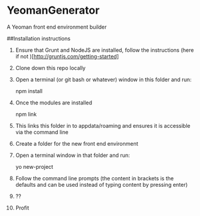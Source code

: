 # YeomanGenerator
A Yeoman front end environment builder

##Installation instructions

1) Ensure that Grunt and NodeJS are installed, follow the instructions (here if not )[http://gruntjs.com/getting-started]

2) Clone down this repo locally

3) Open a terminal (or git bash or whatever) window in this folder and run:

    npm install

4) Once the modules are installed

    npm link

5) This links this folder in to appdata/roaming and ensures it is accessible via the command line

6) Create a folder for the new front end environment

7) Open a terminal window in that folder and run:

    yo new-project

8) Follow the command line prompts (the content in brackets is the defaults and can be used instead of typing content by pressing enter)

9) ??

10) Profit
